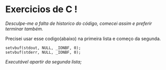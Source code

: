 # Exercicios de C !

*Desculpe-me a falta de historico do código, comecei assim e preferir terminar também.*

Precisei usar esse codigo(abaixo) na primeira lista e começo da segunda.

```
setvbuf(stdout, NULL, _IONBF, 0);
setvbuf(stderr, NULL, _IONBF, 0);
```


 *Executável apartir da segunda lista;*

 
